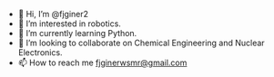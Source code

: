 - 👋 Hi, I’m @fjginer2
- 👀 I’m interested in robotics.
- 🌱 I’m currently learning Python.
- 💞️ I’m looking to collaborate on Chemical Engineering and Nuclear Electronics.
- 📫 How to reach me fjginerwsmr@gmail.com

<!---
fjginer2/fjginer2 is a ✨ special ✨ repository because its `README.md` (this file) appears on your GitHub profile.
You can click the Preview link to take a look at your changes.
--->
